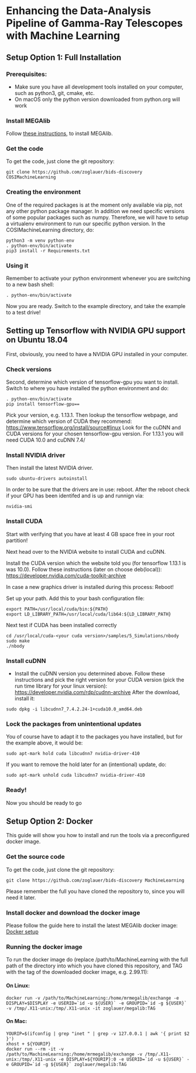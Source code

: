 # Enhancing the Data-Analysis Pipeline of Gamma-Ray Telescopes with Machine Learning

## Setup Option 1: Full Installation


### Prerequisites:

* Make sure you have all development tools installed on your computer, such as python3, git, cmake, etc.
* On macOS only the python version downloaded from python.org will work


### Install MEGAlib

Follow [these instructions](http://megalibtoolkit.com/setup.html), to install MEGAlib.


### Get the code

To get the code, just clone the git repository:
```
git clone https://github.com/zoglauer/bids-discovery COSIMachineLearning
```


### Creating the environment

One of the required packages is at the moment only available via pip, not any other python package manager. In addition we need specific versions of some popular packages such as numpy. Therefore, we will have to setup a virtualenv environment to run our specific python version. In the COSIMachineLearning directory, do:

```
python3 -m venv python-env
. python-env/bin/activate
pip3 install -r Requirements.txt
```


### Using it

Remember to activate your python environment whenever you are switching to a new bash shell:
```
. python-env/bin/activate
```

Now you are ready. Switch to the example directory, and take the example to a test drive!


## Setting up Tensorflow with NVIDIA GPU support on Ubuntu 18.04

First, obviously, you need to have a NVIDIA GPU installed in your computer.

### Check versions

Second, determine which version of tensorflow-gpu you want to install. Switch to where you have installed the python environment and do:
```
. python-env/bin/activate
pip install tensorflow-gpu==
```
Pick your version, e.g. 1.13.1. Then lookup the tensorflow webpage, and determine which version of CUDA they recommend:
https://www.tensorflow.org/install/source#linux
Look for the cuDNN and CUDA versions for your chosen tensorflow-gpu version. For 1.13.1 you will need CUDA 10.0 and cuDNN 7.4/


### Install NVIDIA driver

Then install the latest NVIDIA driver.
```
sudo ubuntu-drivers autoinstall
```
In order to be sure that the drivers are in use: reboot.
After the reboot check if your GPU has been identifed and is up and runnign via:
```
nvidia-smi
```

### Install CUDA

Start with verifying that you have at least 4 GB space free in your root partition!

Next head over to the NVIDIA website to install CUDA and cuDNN. 

Install the CUDA version which the website told you (for tensorflow 1.13.1 is was 10.0). Follow these instructions (later on choose deb(local)):
https://developer.nvidia.com/cuda-toolkit-archive

In case a new graphics driver is installed during this process: Reboot!

Set up your path. Add this to your bash configuration file:
```
export PATH=/usr/local/cuda/bin:${PATH} 
export LD_LIBRARY_PATH=/usr/local/cuda/lib64:${LD_LIBRARY_PATH}
```


Next test if CUDA has been installed correctly
```
cd /usr/local/cuda-<your cuda version>/samples/5_Simulations/nbody
sudo make
./nbody
```


### Install cuDNN

* Install the cuDNN version you determined above. Follow these instructions and pick the right version for your CUDA version (pick the run time library for your linux version): 
https://developer.nvidia.com/rdp/cudnn-archive
After the download, install it:
```
sudo dpkg -i libcudnn7_7.4.2.24-1+cuda10.0_amd64.deb
```

### Lock the packages from unintentional updates

You of course have to adapt it to the packages you have installed, but for the example above, it would be:
```
sudo apt-mark hold cuda libcudnn7 nvidia-driver-410
```
If you want to remove the hold later for an (intentional) update, do:
```
sudo apt-mark unhold cuda libcudnn7 nvidia-driver-410
```


### Ready!

Now you should be ready to go






## Setup Option 2: Docker

This guide will show you how to install and run the tools via a preconfigured docker image.

### Get the source code


To get the code, just clone the git repository:
```
git clone https://github.com/zoglauer/bids-discovery MachineLearning
```

Please remember the full you have cloned the repository to, since you will need it later.


### Install docker and download the docker image

Please follow the guide here to install the latest MEGAlib docker image: [Docker setup](http://megalibtoolkit.com/setup.html#Docker "Docker setup")


### Running the docker image

To run the docker image do (replace /path/to/MachineLearning with the full path of the directory into which you have cloned this repository, and TAG with the tag of the downloaded docker image, e.g. 2.99.11):


#### On Linux:

```
docker run -v /path/to/MachineLearning:/home/mrmegalib/exchange -e DISPLAY=$DISPLAY -e USERID=`id -u ${USER}` -e GROUPID=`id -g ${USER}` -v /tmp/.X11-unix:/tmp/.X11-unix -it zoglauer/megalib:TAG
```

#### On Mac:

```
YOURIP=$(ifconfig | grep "inet " | grep -v 127.0.0.1 | awk '{ print $2 }')
xhost + ${YOURIP}
docker run --rm -it -v /path/to/MachineLearning:/home/mrmegalib/exchange -v /tmp/.X11-unix:/tmp/.X11-unix -e DISPLAY=${YOURIP}:0 -e USERID=`id -u ${USER}` -e GROUPID=`id -g ${USER}` zoglauer/megalib:TAG
```
